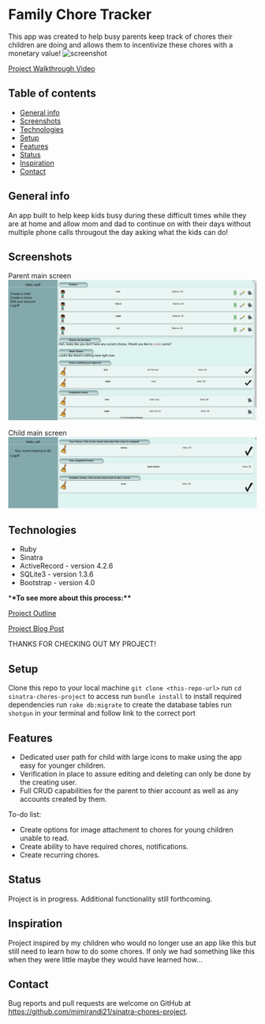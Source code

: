 # Family Chore Tracker

This app was created to help busy parents keep track of chores their children are doing and allows them to incentivize these chores with a monetary value!
![screenshot](./public/images/Sinatra.png)

[Project Walkthrough Video](https://drive.google.com/file/d/1bfQRjG8UF9VZufm-8oA1rZY2zqrbpviD/view?usp=sharing)

## Table of contents

- [General info](#general-info)
- [Screenshots](#screenshots)
- [Technologies](#technologies)
- [Setup](#setup)
- [Features](#features)
- [Status](#status)
- [Inspiration](#inspiration)
- [Contact](#contact)

## General info

An app built to help keep kids busy during these difficult times while they are at home and allow mom and dad to continue on with their days without multiple phone calls througout the day asking what the kids can do!

## Screenshots

Parent main screen
![Parent screenshot](./public/images/Sinatra-parent.png)

Child main screen
![Child screenshot](./public/images/Sinatra-child.png)

## Technologies

- Ruby
- Sinatra
- ActiveRecord - version 4.2.6
- SQLite3 - version 1.3.6
- Bootstrap - version 4.0

\***\*To see more about this process:\*\***

[Project Outline](https://youtu.be/YwMCffd3AkQ)

[Project Blog Post](https://dev.to/meemeek/buttons-buttons-and-more-buttons-2oe5)

THANKS FOR CHECKING OUT MY PROJECT!

## Setup

Clone this repo to your local machine `git clone <this-repo-url>`
run `cd sinatra-chores-project` to access
run `bundle install` to install required dependencies
run `rake db:migrate` to create the database tables
run `shotgun` in your terminal and follow link to the correct port

## Features

- Dedicated user path for child with large icons to make using the app easy for younger children.
- Verification in place to assure editing and deleting can only be done by the creating user.
- Full CRUD capabilities for the parent to thier account as well as any accounts created by them.

To-do list:

- Create options for image attachment to chores for young children unable to read.
- Create ability to have required chores, notifications.
- Create recurring chores.

## Status

Project is in progress. Additional functionality still forthcoming.

## Inspiration

Project inspired by my children who would no longer use an app like this but still need to learn how to do some chores. If only we had something like this when they were little maybe they would have learned how...

## Contact

Bug reports and pull requests are welcome on GitHub at https://github.com/mimirandi21/sinatra-chores-project.
